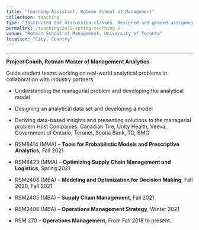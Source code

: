 ```yaml
---
title: "Teaching Assistant, Rotman School of Management"
collection: teaching
type: "Instructed the discussion classes. Designed and graded assignments and projects."
permalink: /teaching/2015-spring-teaching-2
venue: "Rotman School of Management, University of Toronto"
location: "City, Country"
---
```


---
**Project Coach, Rotman Master of Management Analytics**

Guide student teams working on real-world analytical problems in collaboration with industry partners:
 * Understanding the managerial problem and developing the analytical model
 * Designing an analytical data set and developing a model
 * Deriving data-based insights and presenting solutions to the managerial problem
Host Companies: Canadian Tire, Unity Health, Veeva, Government of Ontario, Teranet,
Scotia Bank, TD, BMO


* RSM8414 (MMA) – **Tools for Probabilistic Models and Prescriptive Analytics**, Fall 2021
* RSM8423 (MMA) – **Optimizing Supply Chain Management and Logistics**, Spring 2021
* RSM2408 (MBA) – **Modeling and Optimization for Decision Making**, Fall 2020, Fall 2021
* RSM2405 (MBA) – **Supply Chain Management**, Fall 2021
* RSM2406 (MBA) – **Operations Management Strategy**, Winter 2021
* RSM 270 – **Operations Management**, From Fall 2018 to present.
